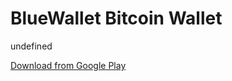 
# BlueWallet Bitcoin Wallet

undefined

[Download from Google Play](https://play.google.com/store/apps/details?id=io.bluewallet.bluewallet)
    